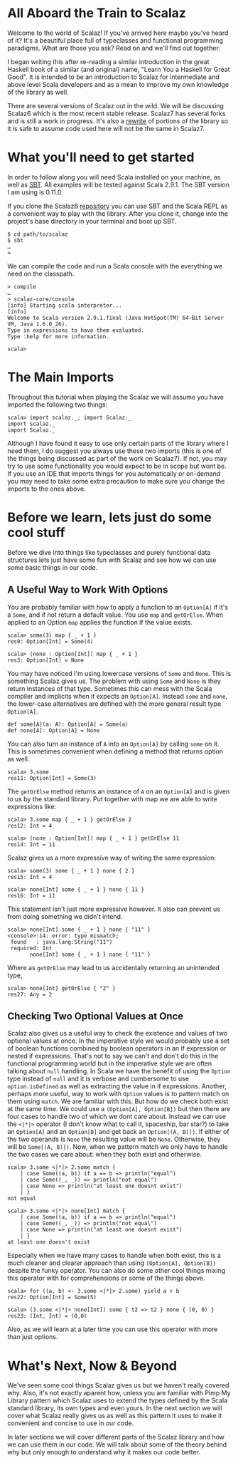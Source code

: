 #  All Aboard the Train to Scalaz

Welcome to the world of Scalaz! If you've arrived here maybe you've heard of it? It's a beautiful place full of typeclasses and functional programming paradigms. What are those you ask? Read on and we'll find out together. 

I began writing this after re-reading a similar introduction in the great Haskell book of a similar (and original) name, "Learn You a Haskell for Great Good". It is intended to be an introduction to Scalaz for intermediate and above level Scala developers and as a mean to improve my own knowledge of the library as well. 

There are several versions of Scalaz out in the wild. We will be discussing Scalaz6 which is the most recent stable release. Scalaz7 has several forks and is still a work in progress. It's also a [rewrite](http://code.google.com/p/scalaz/wiki/Scalaz7) of portions of the library so it is safe to assume code used here will not be the same in Scalaz7. 

# What you'll need to get started

In order to follow along you will need Scala installed on your machine, as well as [SBT](https://github.com/harrah/xsbt/wiki). All examples will be tested against Scala 2.9.1. The SBT version I am using is 0.11.0. 

If you clone the Scalaz6 [repository](https://github.com/scalaz/scalaz) you can use SBT and the Scala REPL as a convenient way to play with the library. After you clone it, change into the project's base directory in your terminal and boot up SBT.

	$ cd path/to/scalaz
	$ sbt
	…
	>

We can compile the code and run a Scala console with the everything we need on the classpath.

	> compile
	…
	> scalaz-core/console
	[info] Starting scala interpreter...
	[info] 
	Welcome to Scala version 2.9.1.final (Java HotSpot(TM) 64-Bit Server VM, Java 1.6.0_26).
	Type in expressions to have them evaluated.
	Type :help for more information.

	scala> 
 
   
# The Main Imports

Throughout this tutorial when playing the Scalaz we will assume you have imported the following two things:

	scala> import scalaz._; import Scalaz._
	import scalaz._
	import Scalaz._

Although I have found it easy to use only certain parts of the library where I need them, I do suggest you always use these two imports (this is one of the things being discussed as part of the work on Scalaz7). If not, you may try to use some functionality you would expect to be in scope but wont be. If you use an IDE that imports things for you automatically or on-demand you may need to take some extra precaution to make sure you change the imports to the ones above.

# Before we learn, lets just do some cool stuff

Before we dive into things like typeclasses and purely functional data structures lets just have some fun with Scalaz and see how we can use some basic things in our code. 

## A Useful Way to Work With Options

You are probably familiar with how to apply a function to an `Option[A]` if it's a `Some`, and if not return a default value. You use `map` and `getOrElse`. When applied to an Option `map` applies the function if the value exists. 

	scala> some(3) map { _ + 1 }
	res0: Option[Int] = Some(4)

	scala> (none : Option[Int]) map { _ + 1 }
	res3: Option[Int] = None

You may have noticed I'm using lowercase versions of `Some` and `None`. This is something Scalaz gives us. The problem with using `Some` and `None` is they return instances of that type. Sometimes this can mess with the Scala compiler and implicits when it expects an `Option[A]`. Instead `some` and `none`, the lower-case alternatives are defined with the more general result type `Option[A]`.

	def some[A](a: A): Option[A] = Some(a)
	def none[A]: Option[A] = None

You can also turn an instance of `A` into an `Option[A]` by calling `some` on it. This is sometimes convenient when defining a method that returns option as well.

	scala> 3.some
	res11: Option[Int] = Some(3)

The `getOrElse` method returns an instance of `A` on an `Option[A]` and is given to us by the standard library. Put together with map we are able to write expressions like:

	scala> 3.some map { _ + 1 } getOrElse 2
	res12: Int = 4

	scala> (none : Option[Int]) map { _ + 1 } getOrElse 11
	res14: Int = 11

Scalaz gives us a more expressive way of writing the same expression:

	scala> some(3) some { _ + 1 } none { 2 }
	res15: Int = 4

	scala> none[Int] some { _ + 1 } none { 11 }
	res16: Int = 11

This statement isn't just more expressive however. It also can prevent us from doing something we didn't intend. 

	scala> none[Int] some { _ + 1 } none { "11" }
	<console>:14: error: type mismatch;
	 found   : java.lang.String("11")
	 required: Int
           none[Int] some { _ + 1 } none { "11" }

Where as `getOrElse` may lead to us accidentally returning an unintended type,

	scala> none[Int] getOrElse { "2" }
	res27: Any = 2

## Checking Two Optional Values at Once

Scalaz also gives us a useful way to check the existence and values of two optional values at once. In the imperative style we would probably use a set of boolean functions combined by boolean operators in an if expression or nested if expressions. That's not to say we can't and don't do this in the functional programming world but in the imperative style we are often talking about `null` handling. In Scala we have the benefit of using the `Option` type instead of `null` and it is verbose and cumbersome to use `option.isDefined` as well as extracting the value in if expressions. Another, perhaps more useful, way to work with `Option` values is to pattern match on them using `match`. We are familiar with this. But how do we check both exist at the same time. We could use a `(Option[A], Option[B])` but then there are four cases to handle two of which we dont care about. Instead we can use the `<|*|>` operator (I don't know what to call it, spaceship, bar star?) to take an `Option[A]` and an `Option[B]` and get back an `Option[(A, B)])`. If either of the two operands is `None` the resulting value will be `None`. Otherwise, they will be `Some[(A, B)])`. Now, when we pattern match we only have to handle the two cases we care about: when they both exist and otherwise. 

	scala> 3.some <|*|> 2.some match {
		| case Some((a, b)) if a == b => println("equal")
		| case Some((_, _)) => println("not equal")
		| case None => println("at least one doesnt exist")
		| }
	not equal

	scala> 3.some <|*|> none[Int] match {
		| case Some((a, b)) if a == b => println("equal")
		| case Some((_, _)) => println("not equal")
		| case None => println("at least one doesnt exist")
		| }
	at least one doesn't exist
	

Especially when we have many cases to handle when both exist, this is a much cleaner and clearer approach than using `(Option[A], Option[B])` despite the funky operator. You can also do some other cool things mixing this operator with for comprehensions or some of the things above.

	scala> for ((a, b) <- 3.some <|*|> 2.some) yield a + b
	res22: Option[Int] = Some(5)

	scala> (3.some <|*|> none[Int]) some { t2 => t2 } none { (0, 0) }
	res23: (Int, Int) = (0,0)

Also, as we will learn at a later time you can use this operator with more than just options. 

# What's Next, Now & Beyond

We've seen some cool things Scalaz gives us but we haven't really covered why. Also, it's not exactly aparent how, unless you are familiar with Pimp My Library pattern which Scalaz uses to extend the types defined by the Scala standard library, its own types and even yours. In the next section we will cover what Scalaz really gives us as well as this pattern it uses to make it convenient and concise to use in our code. 

In later sections we will cover different parts of the Scalaz library and how we can use them in our code. We will talk about some of the theory behind why but only enough to understand why it makes our code better. 
